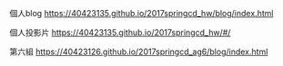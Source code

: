 個人blog https://40423135.github.io/2017springcd_hw/blog/index.html

個人投影片 https://40423135.github.io/2017springcd_hw/#/

第六組 https://40423126.github.io/2017springcd_ag6/blog/index.html


